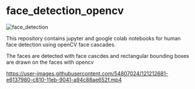 # face_detection_opencv

![face_detection](https://user-images.githubusercontent.com/54807024/121174995-e4848a00-c7ed-11eb-9571-d22ae1007b5c.jpg) <br />

This repository contains jupyter and google colab notebooks for human face detection using  openCV face cascades. <br />

The faces are detected with face cascdes and rectangular bounding boxes are drawn on the faces with opencv <br />

https://user-images.githubusercontent.com/54807024/121212681-e6137980-c810-11eb-9041-a94c88ae652f.mp4

